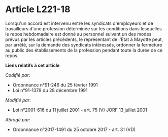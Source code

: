# Article L221-18

Lorsqu'un accord est intervenu entre les syndicats d'employeurs et de travailleurs d'une profession déterminée sur les
conditions dans lesquelles le repos hebdomadaire est donné au personnel suivant un des modes prévus par les articles
précédents, le représentant de l'Etat à Mayotte peut, par arrêté, sur la demande des syndicats intéressés, ordonner la
fermeture au public des établissements de la profession pendant toute la durée de ce repos.

**Liens relatifs à cet article**

_Codifié par_:

  - Ordonnance n°91-246 du 25 février 1991
  - Loi n°91-1379 du 28 décembre 1991

_Modifié par_:

  - Loi n°2001-616 du 11 juillet 2001 - art. 75 (V) JORF 13 juillet 2001

_Abrogé par_:

  - Ordonnance n°2017-1491 du 25 octobre 2017 - art. 31 (VD)
